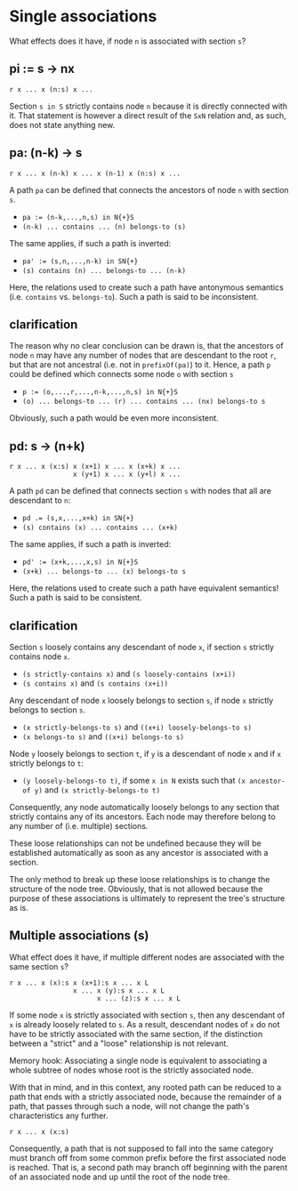 
<!-- ======================================================================= -->
# Single associations

What effects does it have,
if node `n` is associated with section `s`?

<!-- ======================================================================= -->
## pi := s -> nx

```
r x ... x (n:s) x ...
```

Section `s in S` strictly contains node `n` because it is directly connected
with it. That statement is however a direct result of the `SxN` relation and,
as such, does not state anything new.

<!-- ======================================================================= -->
## pa: (n-k) -> s

```
r x ... x (n-k) x ... x (n-1) x (n:s) x ...
```

A path `pa` can be defined that connects
the ancestors of node `n` with section `s`.

*  `pa := (n-k,...,n,s) in N{+}S`
* `(n-k) ... contains ... (n) belongs-to (s)`

The same applies, if such a path is inverted:

* `pa' := (s,n,...,n-k) in SN{+}`
* `(s) contains (n) ... belongs-to ... (n-k)`

Here, the relations used to create such a path have antonymous semantics
(i.e. `contains` vs. `belongs-to`). Such a path is said to be inconsistent.

<!-- ======================================================================= -->
## clarification

The reason why no clear conclusion can be drawn is, that the ancestors of node
`n` may have any number of nodes that are descendant to the root `r`, but that
are not ancestral (i.e. not in `prefixOf(pa)`) to it. Hence, a path `p` could
be defined which connects some node `o` with section `s`

* `p := (o,...,r,...,n-k,...,n,s) in N{+}S`
* `(o) ... belongs-to ... (r) ... contains ... (nx) belongs-to s`

Obviously, such a path would be even more inconsistent.

<!-- ======================================================================= -->
## pd: s -> (n+k)

```
r x ... x (x:s) x (x+1) x ... x (x+k) x ...
                x (y+1) x ... x (y+l) x ...
```

A path `pd` can be defined that connects
section `s` with nodes that all are descendant to `n`:

* `pd .= (s,x,...,x+k) in SN{+}`
* `(s) contains (x) ... contains ... (x+k)`

The same applies, if such a path is inverted:

* `pd' := (x+k,...,x,s) in N{+}S`
* `(x+k) ... belongs-to ... (x) belongs-to s`

Here, the relations used to create such a path have equivalent semantics!
Such a path is said to be consistent.

<!-- ======================================================================= -->
## clarification

Section `s` loosely contains any descendant of node `x`,
if section `s` strictly contains node `x`.

* `(s strictly-contains x)` and `(s loosely-contains (x+i))`
* `(s contains x)` and `(s contains (x+i))`

Any descendant of node `x` loosely belongs to section `s`,
if node `x` strictly belongs to section `s`.

* `(x strictly-belongs-to s)` and `((x+i) loosely-belongs-to s)`
* `(x belongs-to s)` and `((x+i) belongs-to s)`

Node `y` loosely belongs to section `t`, if `y` is a descendant of node `x`
and if `x` strictly belongs to `t`:

* `(y loosely-belongs-to t)`, if some `x in N` exists
  such that `(x ancestor-of y)` and `(x strictly-belongs-to t)`

Consequently, any node automatically loosely belongs to any section that strictly
contains any of its ancestors. Each node may therefore belong to any number of
(i.e. multiple) sections.

These loose relationships can not be undefined because they will be established
automatically as soon as any ancestor is associated with a section.

The only method to break up these loose relationships is to change the structure
of the node tree. Obviously, that is not allowed because the purpose of these
associations is ultimately to represent the tree's structure as is.

<!-- ======================================================================= -->
## Multiple associations (s)

What effect does it have,
if multiple different nodes are associated with the same section `s`?

```
r x ... x (x):s x (x+1):s x ... x L
                x ... x (y):s x ... x L
                      x ... (z):s x ... x L
```

If some node `x` is strictly associated with section `s`, then any descendant
of `x` is already loosely related to `s`. As a result, descendant nodes of `x`
do not have to be strictly associated with the same section, if the distinction
between a "strict" and a "loose" relationship is not relevant.

Memory hook:
Associating a single node is equivalent to associating a whole subtree of nodes
whose root is the strictly associated node.

With that in mind, and in this context, any rooted path can be reduced to a path
that ends with a strictly associated node, because the remainder of a path, that
passes through such a node, will not change the path's characteristics any
further.

```
r x ... x (x:s)
```

Consequently, a path that is not supposed to fall into the same category must
branch off from some common prefix before the first associated node is reached.
That is, a second path may branch off beginning with the parent of an associated
node and up until the root of the node tree.
